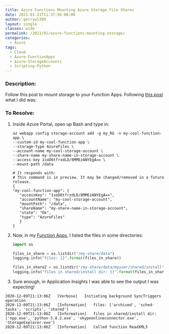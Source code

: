 ```yaml
---
title: Azure Functions Mounting Azure Storage File Shares
date: 2021-01-21T11:37:56-06:00
author: gerryw1389
layout: single
classes: wide
permalink: /2021/01/azure-functions-mounting-storage/
categories:
  - Azure
tags:
  - Cloud
  - Azure-FunctionApps
  - Azure-StorageAccounts
  - Scripting-Python
---
```

<!--more-->

### Description:

Follow this post to mount storage to your Function Apps. Following [this post](https://docs.microsoft.com/en-us/azure/azure-functions/storage-considerations) what I did was:

### To Resolve:

1. Inside Azure Portal, open up Bash and type in:

   ```shell
   az webapp config storage-account add -g my_RG -n my-cool-function-app \
   --custom-id my-cool-function-app \
   --storage-type AzureFiles \
   --account-name my-cool-storage-account \
   --share-name my-share-name-in-storage-account \
   --access-key 1soD6tfrxdLD/8MMEzANYEgA== \
   --mount-path /data

   # It responds with:
   # This command is in preview. It may be changed/removed in a future release.
   {
   "my-cool-function-app": {
      "accessKey": "1soD6tfrxdLD/8MMEzANYEgA==",
      "accountName": "my-cool-storage-account",
      "mountPath": "/data",
      "shareName": "my-share-name-in-storage-account",
      "state": "Ok",
      "type": "AzureFiles"
      }
   }
   ```

2. Now, in my [Function Apps](https://automationadmin.com/2021/01/function-apps-with-logic-apps/), I listed the files in some directories:

   ```python
   import os

   files_in_share = os.listdir("/my-share/data")
   logging.info("files: {}".format(files_in_share))

   files_in_share2 = os.listdir("/my-share/data/myuser/shared/install")
   logging.info("files in shared/install dir: {}".format(files_in_share2))
   ```

3. Sure enough, in Application Insights I was able to see the output I was expecting!

  ```escape
  2020-12-09T21:13:06Z   [Verbose]   Initiating background SyncTriggers operation
  2020-12-09T21:13:06Z   [Information]   files: ['archived', 'sched-tasks', 'scripts', 'shared']
  2020-12-09T21:13:06Z   [Information]   files in shared/install dir: ['npp.exe', 'python-3.8.2.exe', 'skypeonlineconnector.exe', 'StorageExplorer.exe']
  2020-12-09T21:13:06Z   [Information]   Called function ReadXML3
  ```
